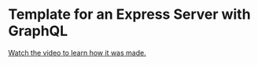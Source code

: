 # Template for an Express Server with GraphQL

[Watch the video to learn how it was made.](https://youtu.be/X6pNLEOs-10)
